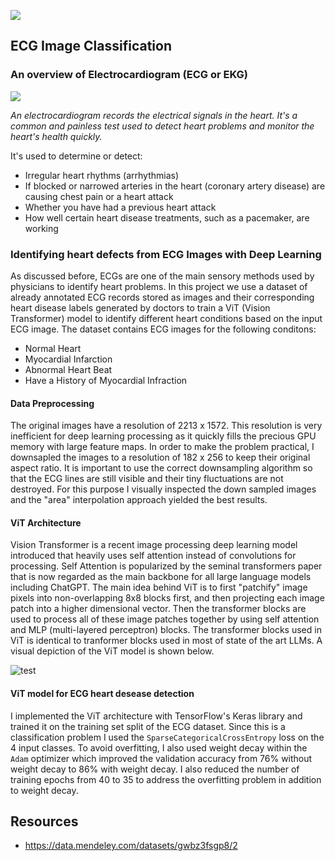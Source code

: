 ![](https://d2jx2rerrg6sh3.cloudfront.net/image-handler/ts/20220524125449/ri/1350/src/images/news/ImageForNews_714632_16533680880418469.jpg)

## ECG Image Classification
### An overview of Electrocardiogram (ECG or EKG) 
![](https://www.mayoclinic.org/-/media/kcms/gbs/patient-consumer/images/2016/10/11/18/07/mcdc7_electrocardiogram-8col.jpg)

*An electrocardiogram records the electrical signals in the heart. It's a common and painless test used to detect heart problems and monitor the heart's health quickly.*

It's used  to determine or detect:
* Irregular heart rhythms (arrhythmias)
* If blocked or narrowed arteries in the heart (coronary artery disease) are causing chest pain or a heart attack
* Whether you have had a previous heart attack
* How well certain heart disease treatments, such as a pacemaker, are working
### Identifying heart defects from ECG Images with Deep Learning
As discussed before, ECGs are one of the main sensory methods used by physicians to identify heart problems. In this project we use a dataset of already annotated ECG records stored as images and their corresponding heart disease labels generated by doctors to train a ViT (Vision Transformer) model to identify different heart conditions based on the input ECG image. The dataset contains ECG images for the following conditons:

* Normal Heart
* Myocardial Infarction
* Abnormal Heart Beat
* Have a History of Myocardial Infraction

#### Data Preprocessing
The original images have a resolution of 2213 x 1572. This resolution is very inefficient for deep learning processing as it quickly fills the precious GPU memory with large feature maps. In order to make the problem practical, I downsapled the images to a resolution of 182 x 256 to keep their original aspect ratio. It is important to use the correct downsampling algorithm so that the ECG lines are still visible and their tiny fluctuations are not destroyed. For this purpose I visually inspected the down sampled images and the "area" interpolation approach yielded the best results.

#### ViT Architecture
Vision Transformer is a recent image processing deep learning model introduced that heavily uses self attention instead of convolutions for processing. Self Attention is popularized by the seminal transformers paper that is now regarded as the main backbone for all large language models including ChatGPT. The main idea behind ViT is to first "patchify" image pixels into non-overlapping 8x8 blocks first, and then projecting each image patch into a higher dimensional vector. Then the transformer blocks are used to process all of these image patches together by using self attention and MLP (multi-layered perceptron) blocks. The transformer blocks used in ViT is identical to tranformer blocks used in most of state of the art LLMs. A visual depiction of the ViT model is shown below.

![test](http://blog.wangluyuan.cc/img/brief-vit/vit.png)

#### ViT model for ECG heart desease detection
I implemented the ViT architecture with TensorFlow's Keras library and trained it on the training set split of the ECG dataset. Since this is a classification problem I used the `SparseCategoricalCrossEntropy` loss on the 4 input classes. To avoid overfitting, I also used weight decay within the `Adam` optimizer which improved the validation accuracy from 76% without weight decay to 86% with weight decay. I also reduced the number of training epochs from 40 to 35 to address the overfitting problem in addition to weight decay.

## Resources
* https://data.mendeley.com/datasets/gwbz3fsgp8/2

